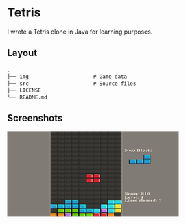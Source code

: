 Tetris
======

I wrote a Tetris clone in Java for learning purposes. 

Layout
---
    .
    ├── img                     # Game data
    ├── src                     # Source files
    ├── LICENSE
    └── README.md


Screenshots
---

<img src="https://github.com/samuelyuan/Tetris/raw/master/screenshots/game.png" alt="Game" width="400px" height="200px" />